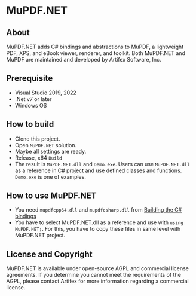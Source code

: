 # MuPDF.NET

## About
MuPDF.NET adds C# bindings and abstractions to MuPDF, a lightweight PDF, XPS, and eBook viewer, renderer, and toolkit. Both MuPDF.NET and MuPDF are maintained and developed by Artifex Software, Inc.

## Prerequisite
- Visual Studio 2019, 2022
- .Net v7 or later
- Windows OS

## How to build
- Clone this project.
- Open `MuPDF.NET` solution.
- Maybe all settings are ready.
- Release, x64 `Build`
- The result is `MuPDF.NET.dll` and `Demo.exe`. Users can use `MuPDF.NET.dll` as a reference in C# project and use defined classes and functions. `Demo.exe` is one of examples.

## How to use MuPDF.NET
- You need `mupdfcpp64.dll` and `mupdfcsharp.dll` from [Building the C# bindings](https://mupdf.readthedocs.io/en/latest/language-bindings.html?utm_source=mupdf&utm_medium=website&utm_content=cta-header-link#id1)
- You have to select MuPDF.NET.dll as a reference and use with `using MuPDF.NET;`. For this, you have to copy these files in same level with MuPDF.NET project.

## License and Copyright
MuPDF.NET is available under open-source AGPL and commercial license agreements. If you determine you cannot meet the requirements of the AGPL, please contact Artifex for more information regarding a commercial license.
